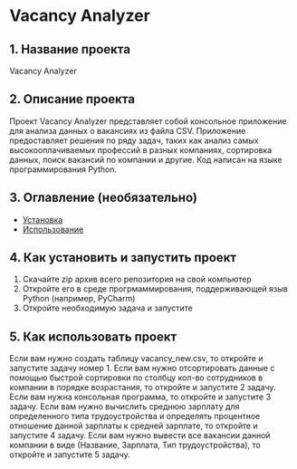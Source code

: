 # Vacancy Analyzer

## 1. Название проекта

Vacancy Analyzer

## 2. Описание проекта

Проект Vacancy Analyzer представляет собой консольное приложение для анализа данных о вакансиях из файла CSV. Приложение предоставляет решения по ряду задач, таких как анализ самых высокооплачиваемых профессий в разных компаниях, сортировка данных, поиск вакансий по компании и другие. Код написан на языке программирования Python.

## 3. Оглавление (необязательно)

- [Установка](##4.-как-установить-и-запустить-проект)
- [Использование](#5.-как-использовать-проект)

## 4. Как установить и запустить проект

1. Скачайте zip архив всего репозитория на свой компьютер
2. Откройте его в среде прогрмаммирования, поддерживающей языв Python (например, PyCharm)
3. Откройте необходимую задача и запустите

## 5. Как использовать проект

Если вам нужно создать таблицу vacancy_new.csv, то откройте и запустите задачу номер 1.
Если вам нужно отсортировать данные с помощью быстрой сортировки по столбцу кол-во сотрудников в компании в порядке возрастания, то откройте и запустите 2 задачу.
Если вам нужна консольная программа, то откройте и запустите 3 задачу.
Если вам нужно вычислить среднюю зарплату для определенного типа трудоустройства и определять процентное отношение данной зарплаты к средней зарплате, то откройте и запустите 4 задачу.
Если вам нужно вывести все вакансии данной компании в виде (Название, Зарплата, Тип трудоустройства), то откройте и запустите 5 задачу.
